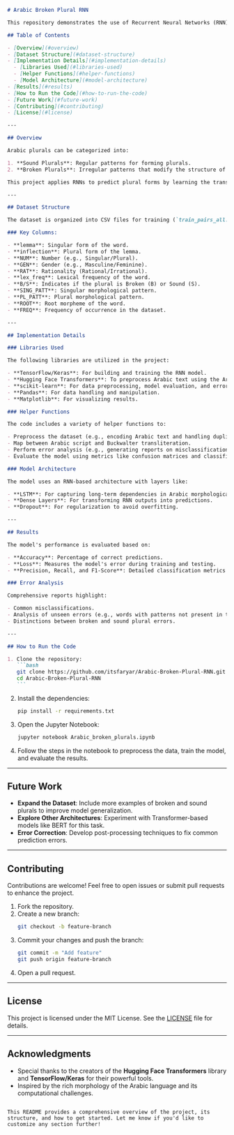 ````markdown
# Arabic Broken Plural RNN

This repository demonstrates the use of Recurrent Neural Networks (RNN) to predict the **plural forms of Arabic singular words**. The model is implemented using **Keras** and leverages deep learning techniques to analyze Arabic morphology, focusing on the distinction between **broken plurals** and **sound plurals**.

## Table of Contents

- [Overview](#overview)
- [Dataset Structure](#dataset-structure)
- [Implementation Details](#implementation-details)
  - [Libraries Used](#libraries-used)
  - [Helper Functions](#helper-functions)
  - [Model Architecture](#model-architecture)
- [Results](#results)
- [How to Run the Code](#how-to-run-the-code)
- [Future Work](#future-work)
- [Contributing](#contributing)
- [License](#license)

---

## Overview

Arabic plurals can be categorized into:

1. **Sound Plurals**: Regular patterns for forming plurals.
2. **Broken Plurals**: Irregular patterns that modify the structure of the singular form.

This project applies RNNs to predict plural forms by learning the transformations between singular and plural patterns in Arabic. The model also incorporates **linguistic features** like lemma, root, and morphological patterns for better prediction accuracy.

---

## Dataset Structure

The dataset is organized into CSV files for training (`train_pairs_all.csv`), validation (`dev_pairs_all.csv`), and testing (`test_pairs_all.csv`). Each row represents a word pair and includes linguistic features.

### Key Columns:

- **lemma**: Singular form of the word.
- **inflection**: Plural form of the lemma.
- **NUM**: Number (e.g., Singular/Plural).
- **GEN**: Gender (e.g., Masculine/Feminine).
- **RAT**: Rationality (Rational/Irrational).
- **lex_freq**: Lexical frequency of the word.
- **B/S**: Indicates if the plural is Broken (B) or Sound (S).
- **SING_PATT**: Singular morphological pattern.
- **PL_PATT**: Plural morphological pattern.
- **ROOT**: Root morpheme of the word.
- **FREQ**: Frequency of occurrence in the dataset.

---

## Implementation Details

### Libraries Used

The following libraries are utilized in the project:

- **TensorFlow/Keras**: For building and training the RNN model.
- **Hugging Face Transformers**: To preprocess Arabic text using the Arabic BERT tokenizer.
- **scikit-learn**: For data preprocessing, model evaluation, and error analysis.
- **Pandas**: For data handling and manipulation.
- **Matplotlib**: For visualizing results.

### Helper Functions

The code includes a variety of helper functions to:

- Preprocess the dataset (e.g., encoding Arabic text and handling duplicates).
- Map between Arabic script and Buckwalter transliteration.
- Perform error analysis (e.g., generating reports on misclassifications).
- Evaluate the model using metrics like confusion matrices and classification reports.

### Model Architecture

The model uses an RNN-based architecture with layers like:

- **LSTM**: For capturing long-term dependencies in Arabic morphological structures.
- **Dense Layers**: For transforming RNN outputs into predictions.
- **Dropout**: For regularization to avoid overfitting.

---

## Results

The model's performance is evaluated based on:

- **Accuracy**: Percentage of correct predictions.
- **Loss**: Measures the model's error during training and testing.
- **Precision, Recall, and F1-Score**: Detailed classification metrics for Broken and Sound plurals.

### Error Analysis

Comprehensive reports highlight:

- Common misclassifications.
- Analysis of unseen errors (e.g., words with patterns not present in the training set).
- Distinctions between broken and sound plural errors.

---

## How to Run the Code

1. Clone the repository:
   ```bash
   git clone https://github.com/itsfaryar/Arabic-Broken-Plural-RNN.git
   cd Arabic-Broken-Plural-RNN
   ```
````

2. Install the dependencies:

   ```bash
   pip install -r requirements.txt
   ```

3. Open the Jupyter Notebook:

   ```bash
   jupyter notebook Arabic_broken_plurals.ipynb
   ```

4. Follow the steps in the notebook to preprocess the data, train the model, and evaluate the results.

---

## Future Work

- **Expand the Dataset**: Include more examples of broken and sound plurals to improve model generalization.
- **Explore Other Architectures**: Experiment with Transformer-based models like BERT for this task.
- **Error Correction**: Develop post-processing techniques to fix common prediction errors.

---

## Contributing

Contributions are welcome! Feel free to open issues or submit pull requests to enhance the project.

1. Fork the repository.
2. Create a new branch:
   ```bash
   git checkout -b feature-branch
   ```
3. Commit your changes and push the branch:
   ```bash
   git commit -m "Add feature"
   git push origin feature-branch
   ```
4. Open a pull request.

---

## License

This project is licensed under the MIT License. See the [LICENSE](LICENSE) file for details.

---

## Acknowledgments

- Special thanks to the creators of the **Hugging Face Transformers** library and **TensorFlow/Keras** for their powerful tools.
- Inspired by the rich morphology of the Arabic language and its computational challenges.

```

This README provides a comprehensive overview of the project, its structure, and how to get started. Let me know if you'd like to customize any section further!
```
